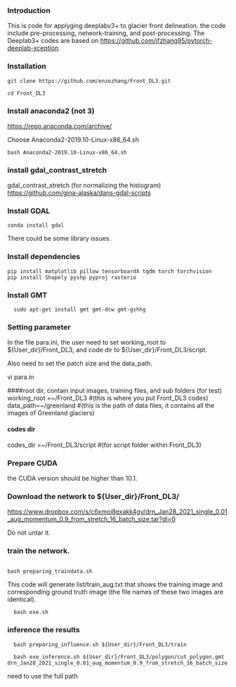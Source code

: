 ### Introduction

This is code for applyging deeplabv3+ to glacier front delineation. the code include pre-processing, network-training, and post-processing. The Deeplab3+ codes are based on https://github.com/jfzhang95/pytorch-deeplab-xception.

### Installation
  ```Shell
  git clone https://github.com/enzezhang/Front_DL3.git

  cd Front_DL3
  ```
### Install anaconda2 (not 3)

https://repo.anaconda.com/archive/

Choose Anaconda2-2019.10-Linux-x86_64.sh

```Shell
bash Anaconda2-2019.10-Linux-x86_64.sh
```
### install gdal_contrast_stretch 

gdal_contrast_stretch (for normalizing the histogram)
 https://github.com/gina-alaska/dans-gdal-scripts


### Install GDAL

```Shell
conda install gdal
```
There could be some library issues.
### Install dependencies
  ```Shell
  pip install matplotlib pillow tensorboardX tqdm torch torchvision
  pip install Shapely pyshp pyproj rasterio
  ```
### Install GMT
```Shell
  sudo apt-get install gmt gmt-dcw gmt-gshhg
```
### Setting parameter

In the file para.ini, the user need to set working_root to ${User_dir}/Front_DL3, and code dir to ${User_dir}/Front_DL3/script.

Also need to set the patch size and the data_path.

vi para.in

####root dir, contain input images, training files, and sub folders (for test)
working_root =~/Front_DL3 #(this is where you put Front_DL3 codes)
data_path=~/greenland #(this is the path of data files, it contains all the images of Greenland glaciers)
#### codes dir
codes_dir =~/Front_DL3/script #(for script folder within Front_DL3)

### Prepare CUDA

the CUDA version should be higher than 10.1.

###

### Download the network to ${User_dir}/Front_DL3/

https://www.dropbox.com/s/c6xmoi8exakk4gy/drn_Jan28_2021_single_0.01_aug_momentum_0.9_from_stretch_16_batch_size.tar?dl=0

Do not untar it.
###


### train the network.
  ```Shell
 
  bash preparing_traindata.sh
  ```
  This code will generate list/train_aug.txt that shows the training image and corresponding ground truth image (the file names of these two images are identical). 
``` Shell
  bash exe.sh
  ```
### inference the results
```Shell
  bash preparing_influence.sh ${User_dir}/Front_DL3/train

  bash exe_inference.sh ${User_dir}/Front_DL3/polygon/cut_polygon.gmt drn_Jan28_2021_single_0.01_aug_momentum_0.9_from_stretch_16_batch_size.tar
```
need to use the full path
